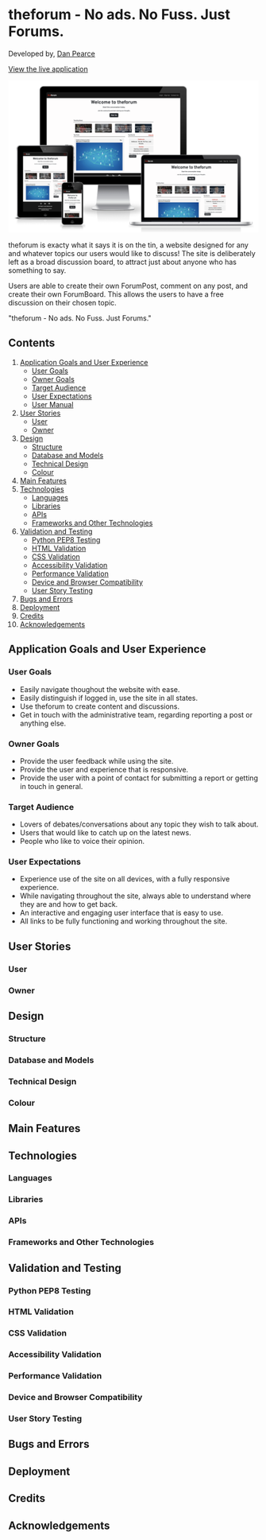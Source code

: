 # theforum - No ads. No Fuss. Just Forums.
Developed by, [Dan Pearce](https://danpearce.software/)

[View the live application](https://ci-pp4-theforum-danpearce.herokuapp.com/)

![Screen Capture](media/responsive/home-responsive.png)

theforum is exacty what it says it is on the tin, a website designed for any and whatever topics our users would like to discuss! The site is deliberately left as a broad discussion board, to attract just about anyone who has something to say.

Users are able to create their own ForumPost, comment on any post, and create their own ForumBoard. This allows the users to have a free discussion on their chosen topic. 

"theforum - No ads. No Fuss. Just Forums."

## Contents
1. [Application Goals and User Experience](#application-goals-and-user-experience)
    - [User Goals](#user-goals)
    - [Owner Goals](#owner-goals)
    - [Target Audience](#target-audience)
    - [User Expectations](#user-expectations)
    - [User Manual](#user-manual)
2. [User Stories](#user-stories)
    - [User](#user)
    - [Owner](#owner)
3. [Design](#design)
    - [Structure](#structure)
    - [Database and Models](#database-and-models)
    - [Technical Design](#technical-design)
    - [Colour](#colour)
4. [Main Features](#main-features)
5. [Technologies](#technologies)
    - [Languages](#languages)
    - [Libraries](#libraries)
    - [APIs](#apis)
    - [Frameworks and Other Technologies](#frameworks-and-other-technologies)
6. [Validation and Testing](#validation-and-testing)
    - [Python PEP8 Testing](#python-pep8-testing)
    - [HTML Validation](#html-validation)
    - [CSS Validation](#css-validation)
    - [Accessibility Validation](#accessibility-validation)
    - [Performance Validation](#performance-validation)
    - [Device and Browser Compatibility](#device-and-browser-compatibility)
    - [User Story Testing](#user-story-testing)
7. [Bugs and Errors](#bugs-and-errors)
8. [Deployment](#deployment)
9. [Credits](#credits)
10. [Acknowledgements](#acknowledgements)

## Application Goals and User Experience

### User Goals
- Easily navigate thoughout the website with ease.
- Easily distinguish if logged in, use the site in all states.
- Use theforum to create content and discussions.
- Get in touch with the administrative team, regarding reporting a post or anything else.

### Owner Goals
- Provide the user feedback while using the site.
- Provide the user and experience that is responsive.
- Provide the user with a point of contact for submitting a report or getting in touch in general.

### Target Audience
- Lovers of debates/conversations about any topic they wish to talk about.
- Users that would like to catch up on the latest news.
- People who like to voice their opinion.

### User Expectations
- Experience use of the site on all devices, with a fully responsive experience.
- While navigating throughout the site, always able to understand where they are and how to get back.
- An interactive and engaging user interface that is easy to use.
- All links to be fully functioning and working throughout the site.

## User Stories
### User

### Owner

## Design
### Structure
### Database and Models
### Technical Design
### Colour 

## Main Features

## Technologies
### Languages
### Libraries
### APIs
### Frameworks and Other Technologies

## Validation and Testing
### Python PEP8 Testing
### HTML Validation
### CSS Validation
### Accessibility Validation
### Performance Validation
### Device and Browser Compatibility
### User Story Testing

## Bugs and Errors

## Deployment

## Credits

## Acknowledgements